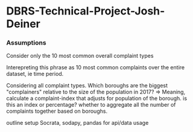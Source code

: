 # DBRS-Technical-Project-Josh-Deiner



### Assumptions 

Consider only the 10 most common overall complaint types

Interepreting this phrase as 10 most common complaints over the entire dataset, ie time period. 

Considering all complaint types. 
Which boroughs are the biggest "complainers" relative to the size of the population in 2017?
    =>  Meaning, calculate a complaint-index that adjusts for population of the borough.
    is this an index or percentage? 
    whether to aggregate all the number of complaints together based on boroughs. 
    
    
outline 
setup Socrata, sodapy, pandas for api/data usage
